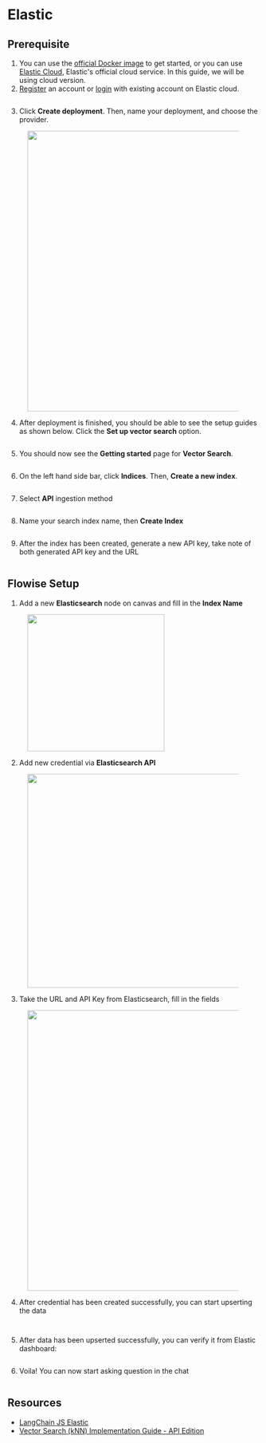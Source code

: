 # Elastic

## Prerequisite

1. You can use the [official Docker image](https://www.elastic.co/guide/en/elasticsearch/reference/current/docker.html) to get started, or you can use [Elastic Cloud](https://www.elastic.co/cloud/), Elastic's official cloud service. In this guide, we will be using cloud version.
2. [Register](https://cloud.elastic.co/registration) an account or [login](https://cloud.elastic.co/login) with existing account on Elastic cloud.

<figure><img src="/assets/elastic1.png" alt=""><figcaption></figcaption></figure>

3. Click **Create deployment**. Then, name your deployment, and choose the provider.

<figure><img src="/assets/elastic2.png" alt="" width="563"><figcaption></figcaption></figure>

4. After deployment is finished, you should be able to see the setup guides as shown below. Click the **Set up vector search** option.

<figure><img src="/assets/elastic4.png" alt=""><figcaption></figcaption></figure>

5. You should now see the **Getting started** page for **Vector Search**.

<figure><img src="/assets/elastic5.png" alt=""><figcaption></figcaption></figure>

6. On the left hand side bar, click **Indices**. Then, **Create a new index**.

<figure><img src="/assets/elastic6.png" alt=""><figcaption></figcaption></figure>

7. Select **API** ingestion method

<figure><img src="/assets/elastic7.png" alt=""><figcaption></figcaption></figure>

8. Name your search index name, then **Create Index**

<figure><img src="/assets/elastic8.png" alt=""><figcaption></figcaption></figure>

9. After the index has been created, generate a new API key, take note of both generated API key and the URL

<figure><img src="/assets/elastic9.png" alt=""><figcaption></figcaption></figure>

## Flowise Setup

1. Add a new **Elasticsearch** node on canvas and fill in the **Index Name**

<figure><img src="/assets/elastic10.png" alt="" width="275"><figcaption></figcaption></figure>

2. Add new credential via **Elasticsearch API**

<figure><img src="/assets/elastic11.png" alt="" width="429"><figcaption></figcaption></figure>

3. Take the URL and API Key from Elasticsearch, fill in the fields

<figure><img src="/assets/elastic12.png" alt="" width="563"><figcaption></figcaption></figure>

4. After credential has been created successfully, you can start upserting the data

<figure><img src="/assets/Untitled (1) (1) (1).png" alt=""><figcaption></figcaption></figure>

<figure><img src="/assets/elastic13.png" alt=""><figcaption></figcaption></figure>

5. After data has been upserted successfully, you can verify it from Elastic dashboard:

<figure><img src="/assets/image (7) (1) (1) (1) (1) (1) (2) (1).png" alt=""><figcaption></figcaption></figure>

6. Voila! You can now start asking question in the chat

<figure><img src="/assets/image (6) (1) (1) (1) (1) (1) (1) (2) (1).png" alt=""><figcaption></figcaption></figure>

## Resources

* [LangChain JS Elastic](https://js.langchain.com/docs/integrations/vectorstores/elasticsearch)
* [Vector Search (kNN) Implementation Guide - API Edition](https://www.elastic.co/search-labs/blog/articles/vector-search-implementation-guide-api-edition)
